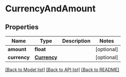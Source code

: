 # CurrencyAndAmount

## Properties
Name | Type | Description | Notes
------------ | ------------- | ------------- | -------------
**amount** | **float** |  | [optional] 
**currency** | [**Currency**](Currency.md) |  | [optional] 

[[Back to Model list]](../README.md#documentation-for-models) [[Back to API list]](../README.md#documentation-for-api-endpoints) [[Back to README]](../README.md)


